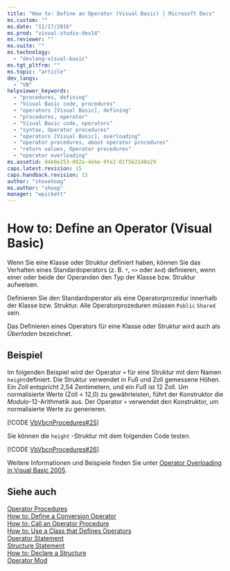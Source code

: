 ```yaml
---
title: "How to: Define an Operator (Visual Basic) | Microsoft Docs"
ms.custom: ""
ms.date: "11/17/2016"
ms.prod: "visual-studio-dev14"
ms.reviewer: ""
ms.suite: ""
ms.technology: 
  - "devlang-visual-basic"
ms.tgt_pltfrm: ""
ms.topic: "article"
dev_langs: 
  - "VB"
helpviewer_keywords: 
  - "procedures, defining"
  - "Visual Basic code, procedures"
  - "operators [Visual Basic], defining"
  - "procedures, operator"
  - "Visual Basic code, operators"
  - "syntax, Operator procedures"
  - "operators [Visual Basic], overloading"
  - "operator procedures, about operator procedures"
  - "return values, Operator procedures"
  - "operator overloading"
ms.assetid: d4b0e253-092a-4e6e-9fe2-01f562140a29
caps.latest.revision: 15
caps.handback.revision: 15
author: "stevehoag"
ms.author: "shoag"
manager: "wpickett"
---
```

# How to: Define an Operator (Visual Basic)
Wenn Sie eine Klasse oder Struktur definiert haben, können Sie das Verhalten eines Standardoperators \(z. B. `*`, `<>` oder `And`\) definieren, wenn einer oder beide der Operanden den Typ der Klasse bzw. Struktur aufweisen.  
  
 Definieren Sie den Standardoperator als eine Operatorprozedur innerhalb der Klasse bzw. Struktur.  Alle Operatorprozeduren müssen `Public` `Shared` sein.  
  
 Das Definieren eines Operators für eine Klasse oder Struktur wird auch als *Überladen* bezeichnet.  
  
## Beispiel  
 Im folgenden Beispiel wird der Operator `+` für eine Struktur mit dem Namen `height`definiert.  Die Struktur verwendet in Fuß und Zoll gemessene Höhen.  Ein *Zoll* entspricht 2,54 Zentimetern, und ein *Fuß* ist 12 Zoll.  Um normalisierte Werte \(Zoll \< 12,0\) zu gewährleisten, führt der Konstruktor die *Modulo*\-12\-Arithmetik aus.  Der Operator `+` verwendet den Konstruktor, um normalisierte Werte zu generieren.  
  
 [!CODE [VbVbcnProcedures#25](../CodeSnippet/VS_Snippets_VBCSharp/VbVbcnProcedures#25)]  
  
 Sie können die `height` \-Struktur mit dem folgenden Code testen.  
  
 [!CODE [VbVbcnProcedures#26](../CodeSnippet/VS_Snippets_VBCSharp/VbVbcnProcedures#26)]  
  
 Weitere Informationen und Beispiele finden Sie unter [Operator Overloading in Visual Basic 2005](http://go.microsoft.com/fwlink/?LinkId=101703).  
  
## Siehe auch  
 [Operator Procedures](../../../../visual-basic/programming-guide/language-features/procedures/operator-procedures.md)   
 [How to: Define a Conversion Operator](../../../../visual-basic/programming-guide/language-features/procedures/how-to-define-a-conversion-operator.md)   
 [How to: Call an Operator Procedure](../../../../visual-basic/programming-guide/language-features/procedures/how-to-call-an-operator-procedure.md)   
 [How to: Use a Class that Defines Operators](../../../../visual-basic/programming-guide/language-features/procedures/how-to-use-a-class-that-defines-operators.md)   
 [Operator Statement](../../../../visual-basic/language-reference/statements/operator-statement.md)   
 [Structure Statement](../../../../visual-basic/language-reference/statements/structure-statement.md)   
 [How to: Declare a Structure](../../../../visual-basic/programming-guide/language-features/data-types/how-to-declare-a-structure.md)   
 [Operator Mod](../../../../visual-basic/language-reference/operators/mod-operator.md)